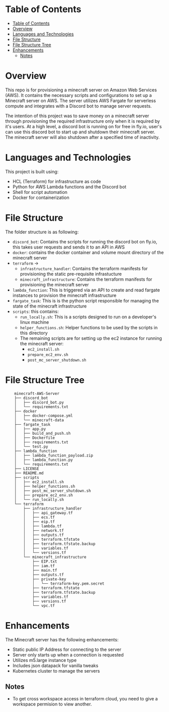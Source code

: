 # Table of Contents
- [Table of Contents](#table-of-contents)
- [Overview](#overview)
- [Languages and Technologies](#languages-and-technologies)
- [File Structure](#file-structure)
- [File Structure Tree](#file-structure-tree)
- [Enhancements](#enhancements)
  - [Notes](#notes)

# Overview
This repo is for provisioning a minecraft server on Amazon Web Services (AWS). It contains the necessary scripts and configurations to set up a Minecraft server on AWS. The server utilizes AWS Fargate for serverless compute and integrates with a Discord bot to manage server requests.

The intention of this project was to save money on a minecraft server through provisioning the required infrastructure only when it is required by it's users. At a high level, a discord bot is running on for free in fly.io, user's can use this discord bot to start up and shutdown their minecraft server. The minecraft server will also shutdown after a specified time of inactivity.

# Languages and Technologies
This project is built using:
- HCL (Terraform) for infrastructure as code
- Python for AWS Lambda functions and the Discord bot
- Shell for script automation
- Docker for containerization

# File Structure
The folder structure is as following:
- `discord_bot`: Contains the scripts for running the discord bot on fly.io, this takes user requests and sends it to an API in AWS
- `docker`: contains the docker container and volume mount directory of the minecraft server
- `terraform` -> 
    - `infrastructure_handler`: Contains the terraform manifests for provisioning the static pre-requisite infrastucture
    - `minecraft_infrastructure`: Contains the terraform manifests for provisioning the minecraft server 
- `lambda_function`: This is triggered via an API to create and read fargate instances to provision the minecraft infrastructure
- `fargate_task`: This is is the python script responsible for managing the state of the minecraft infrastructure
- `scripts`: this contains:
    - `run_locally.sh`: This is a scripts designed to run on a developer's linux machine
    - `helper_functions.sh`: Helper functions to be used by the scripts in this directory
    - The remaining scripts are for setting up the ec2 instance for running the minecraft server:
        - `ec2_install.sh`
        - `prepare_ec2_env.sh`
        - `post_mc_server_shutdown.sh`

# File Structure Tree

```
    minecraft-AWS-Server
    ├── discord_bot
    │   ├── discord_bot.py
    │   └── requirements.txt
    ├── docker
    │   ├── docker-compose.yml
    │   └── minecraft-data
    ├── fargate_task
    │   ├── app.py
    │   ├── build_and_push.sh
    │   ├── Dockerfile
    │   ├── requirements.txt
    │   └── test.py
    ├── lambda_function
    │   ├── lambda_function_payload.zip
    │   ├── lambda_function.py
    │   └── requirements.txt
    ├── LICENSE
    ├── README.md
    ├── scripts
    │   ├── ec2_install.sh
    │   ├── helper_functions.sh
    │   ├── post_mc_server_shutdown.sh
    │   ├── prepare_ec2_env.sh
    │   └── run_locally.sh
    └── terraform
        ├── infrastructure_handler
        │   ├── api_gateway.tf
        │   ├── ecs.tf
        │   ├── eip.tf
        │   ├── lambda.tf
        │   ├── network.tf
        │   ├── outputs.tf
        │   ├── terraform.tfstate
        │   ├── terraform.tfstate.backup
        │   ├── variables.tf
        │   └── versions.tf
        └── minecraft_infrastructure
            ├── EIP.txt
            ├── iam.tf
            ├── main.tf
            ├── outputs.tf
            ├── private-key
            │   └── terraform-key.pem.secret
            ├── terraform.tfstate
            ├── terraform.tfstate.backup
            ├── variables.tf
            ├── versions.tf
            └── vpc.tf
```

# Enhancements
The Minecraft server has the following enhancements:
- Static public IP Address for connecting to the server
- Server only starts up when a connection is requested
- Utilizes m5.large instance type
- Includes json datapack for vanilla tweaks
- Kubernetes cluster to manage the servers

## Notes
- To get cross workspace access in terraform cloud, you need to give a workspace permision to view another.